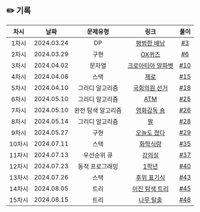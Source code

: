 ## ✏️ 기록   

| 차시 |    날짜    | 문제유형 | 링크 | 풀이 |
|:----:|:---------:|:----:|:-----:|:----:|
| 1차시 | 2024.03.24 |  DP  | [평범한 배낭](https://www.acmicpc.net/problem/12865)  | [#3](https://github.com/AlgoLeadMe/AlgoLeadMe-10/pull/3#issue-2205834078)|
| 2차시 | 2024.03.29 |  구현  | [OX퀴즈](https://www.acmicpc.net/problem/8958)  | [#6](https://github.com/AlgoLeadMe/AlgoLeadMe-10/pull/6#issue-2214931034)|
| 3차시 | 2024.04.02 |  문자열  | [크로아티아 알파벳](https://www.acmicpc.net/problem/8958)  | [#10](https://github.com/AlgoLeadMe/AlgoLeadMe-10/pull/10#issue-2220631332)
| 4차시 | 2024.04.08 |  스택  | [제로](https://www.acmicpc.net/problem/10773)  | [#15](https://github.com/AlgoLeadMe/AlgoLeadMe-10/pull/15#issue-2229909173)
| 5차시 | 2024.04.10 |  그리디 알고리즘  | [국회의원 선거](https://www.acmicpc.net/problem/1417)  | [#18](https://github.com/AlgoLeadMe/AlgoLeadMe-10/pull/18#issue-2235862658)
| 6차시 | 2024.05.10 |  그리디 알고리즘  | [ATM](https://www.acmicpc.net/problem/11399)  | [#25](https://github.com/AlgoLeadMe/AlgoLeadMe-10/pull/25#issue-2289086909)
| 7차시 | 2024.05.10 |  완전 탐색 알고리즘  | [영화감독 숌](https://www.acmicpc.net/problem/1436)  | [#26](https://github.com/AlgoLeadMe/AlgoLeadMe-10/pull/25#issue-2289086909)
| 8차시 | 2024.05.14 |  그리디 알고리즘  | [팔](https://www.acmicpc.net/problem/1105)  | [#28](https://github.com/AlgoLeadMe/AlgoLeadMe-10/pull/28#issue-2295901384)
| 9차시 | 2024.05.27 |  구현  | [오늘도 졌다](https://www.acmicpc.net/problem/14582)  | [#29](https://github.com/AlgoLeadMe/AlgoLeadMe-10/pull/29#issue-2320060288)
| 10차시 | 2024.07.11 |  스택  | [화학식량](https://www.acmicpc.net/problem/2257)  | [#35](https://github.com/AlgoLeadMe/AlgoLeadMe-10/pull/35#issue-2403173169)
| 11차시 | 2024.07.13 |  우선순위 큐  | [강의실](https://www.acmicpc.net/problem/1374)  | [#37](https://github.com/AlgoLeadMe/AlgoLeadMe-10/pull/37#issue-2406937336)
| 12차시 | 2024.07.23 |  동적 프로그래밍  | [1학년](https://www.acmicpc.net/problem/5557)  | [#40](https://github.com/AlgoLeadMe/AlgoLeadMe-10/pull/40)
| 13차시 | 2024.07.26 |  스택  | [후위 표기식](https://www.acmicpc.net/problem/1918)  | [#43](https://github.com/AlgoLeadMe/AlgoLeadMe-10/pull/43)
| 14차시 | 2024.08.05 |  트리  | [이진 탐색 트리](https://www.acmicpc.net/problem/5639)  | [#45](https://github.com/AlgoLeadMe/AlgoLeadMe-10/pull/45)
| 15차시 | 2024.08.15 |  트리  | [나무 탈출](https://www.acmicpc.net/problem/15900)  | [#48](https://github.com/AlgoLeadMe/AlgoLeadMe-10/pull/48)
